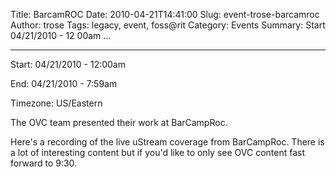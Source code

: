 Title: BarcamROC
Date: 2010-04-21T14:41:00
Slug: event-trose-barcamroc
Author: trose
Tags: legacy, event, foss@rit
Category: Events
Summary: Start  04/21/2010 - 12 00am ... 

---
Start: 04/21/2010 - 12:00am

End: 04/21/2010 - 7:59am

Timezone: US/Eastern

The OVC team presented their work at BarCampRoc.

Here's a recording of the live uStream coverage from BarCampRoc. There is a
lot of interesting content but if you'd like to only see OVC content fast
forward to 9:30.

